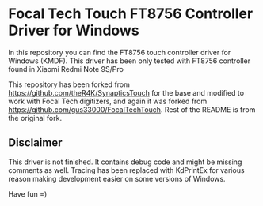 # Focal Tech Touch FT8756 Controller Driver for Windows
In this repository you can find the FT8756 touch controller driver for Windows (KMDF).
This driver has been only tested with FT8756 controller found in Xiaomi Redmi Note 9S/Pro

This repository has been forked from https://github.com/theR4K/SynapticsTouch for the base and modified to work with Focal Tech digitizers, and again it was forked from https://github.com/gus33000/FocalTechTouch. Rest of the README is from the original fork.

## Disclaimer
This driver is not finished.
It contains debug code and might be missing comments as well.
Tracing has been replaced with KdPrintEx for various reason making development easier on some versions of Windows.

Have fun =)
